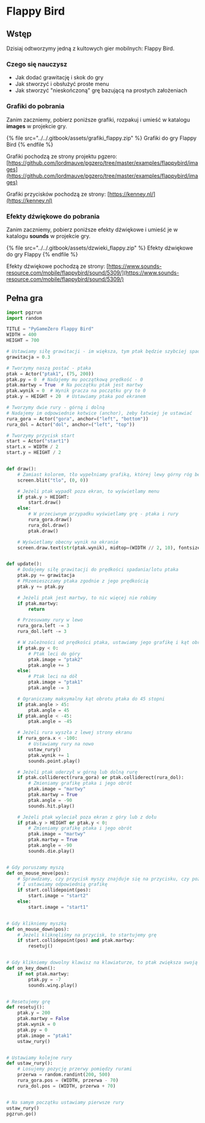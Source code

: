 # Flappy Bird

## Wstęp

Dzisiaj odtworzymy jedną z kultowych gier mobilnych: Flappy Bird.

### Czego się nauczysz

* Jak dodać grawitację i skok do gry
* Jak stworzyć i obsłużyć proste menu
* Jak stworzyć "nieskończoną" grę bazującą na prostych założeniach

### Grafiki do pobrania

Zanim zaczniemy, pobierz poniższe grafiki, rozpakuj i umieść w katalogu **images** w projekcie gry.

{% file src="../../.gitbook/assets/grafiki_flappy.zip" %}
Grafiki do gry Flappy Bird
{% endfile %}

Grafiki pochodzą ze strony projektu pgzero: [https://github.com/lordmauve/pgzero/tree/master/examples/flappybird/images](https://github.com/lordmauve/pgzero/tree/master/examples/flappybird/images)

Grafiki przycisków pochodzą ze strony: [https://kenney.nl/](https://kenney.nl)

### Efekty dźwiękowe do pobrania

Zanim zaczniemy, pobierz poniższe efekty dźwiękowe i umieść je w katalogu **sounds** w projekcie gry.

{% file src="../../.gitbook/assets/dzwieki_flappy.zip" %}
Efekty dźwiękowe do gry Flappy
{% endfile %}

Efekty dźwiękowe pochodzą ze strony: [https://www.sounds-resource.com/mobile/flappybird/sound/5309/](https://www.sounds-resource.com/mobile/flappybird/sound/5309/)

## Pełna gra

```python
import pgzrun
import random

TITLE = "PyGameZero Flappy Bird"
WIDTH = 400
HEIGHT = 700

# Ustawiamy siłę grawitacji - im większa, tym ptak będzie szybciej spadał
grawitacja = 0.3

# Tworzymy naszą postać - ptaka
ptak = Actor("ptak1", (75, 200))
ptak.py = 0  # Nadajemy mu początkową prędkość - 0
ptak.martwy = True  # Na początku ptak jest martwy
ptak.wynik = 0  # Wynik gracza na początku gry to 0
ptak.y = HEIGHT + 20  # Ustawiamy ptaka pod ekranem

# Tworzymy dwie rury - górną i dolną
# Nadajemy im odpowiednie kotwice (anchor), żeby łatwiej je ustawiać
rura_gora = Actor("gora", anchor=("left", "bottom"))
rura_dol = Actor("dol", anchor=("left", "top"))

# Tworzymy przycisk start
start = Actor("start1")
start.x = WIDTH / 2
start.y = HEIGHT / 2


def draw():
    # Zamiast kolorem, tło wypełniamy grafiką, której lewy górny róg będzie w lewym górnym rogu ekranu
    screen.blit("tlo", (0, 0))

    # Jeżeli ptak wypadł poza ekran, to wyświetlamy menu
    if ptak.y > HEIGHT:
        start.draw()
    else:
        # W przeciwnym przypadku wyświetlamy grę - ptaka i rury
        rura_gora.draw()
        rura_dol.draw()
        ptak.draw()

    # Wyświetlamy obecny wynik na ekranie
    screen.draw.text(str(ptak.wynik), midtop=(WIDTH // 2, 10), fontsize=70)


def update():
    # Dodajemy siłę grawitacji do prędkości spadania/lotu ptaka
    ptak.py += grawitacja
    # PRzemieszczamy ptaka zgodnie z jego prędkością
    ptak.y += ptak.py

    # Jeżeli ptak jest martwy, to nic więcej nie robimy
    if ptak.martwy:
        return

    # Przesuwamy rury w lewo
    rura_gora.left -= 3
    rura_dol.left -= 3

    # W zależności od prędkości ptaka, ustawiamy jego grafikę i kąt obrotu
    if ptak.py < 0:
        # Ptak leci do góry
        ptak.image = "ptak2"
        ptak.angle += 3
    else:
        # Ptak leci na dół
        ptak.image = "ptak1"
        ptak.angle -= 3

    # Ograniczamy maksymalny kąt obrotu ptaka do 45 stopni
    if ptak.angle > 45:
        ptak.angle = 45
    if ptak.angle < -45:
        ptak.angle = -45

    # Jeżeli rura wyszła z lewej strony ekranu
    if rura_gora.x < -100:
        # Ustawiamy rury na nowo
        ustaw_rury()
        ptak.wynik += 1
        sounds.point.play()

    # Jeżeli ptak uderzył w górną lub dolną rurę
    if ptak.colliderect(rura_gora) or ptak.colliderect(rura_dol):
        # Zmieniamy grafikę ptaka i jego obrót
        ptak.image = "martwy"
        ptak.martwy = True
        ptak.angle = -90
        sounds.hit.play()

    # Jeżeli ptak wyleciał poza ekran z góry lub z dołu
    if ptak.y > HEIGHT or ptak.y < 0:
        # Zmieniamy grafikę ptaka i jego obrót
        ptak.image = "martwy"
        ptak.martwy = True
        ptak.angle = -90
        sounds.die.play()


# Gdy poruszamy myszą
def on_mouse_move(pos):
    # Sprawdzamy, czy przycisk myszy znajduje się na przycisku, czy poza nim
    # I ustawiamy odpowiednią grafikę
    if start.collidepoint(pos):
        start.image = "start2"
    else:
        start.image = "start1"


# Gdy klikniemy myszką
def on_mouse_down(pos):
    # Jeżeli kliknęliśmy na przycisk, to startujemy grę
    if start.collidepoint(pos) and ptak.martwy:
        resetuj()


# Gdy klikniemy dowolny klawisz na klawiaturze, to ptak zwiększa swoją prędkość latania, jeżeli jeszcze żyje
def on_key_down():
    if not ptak.martwy:
        ptak.py = -7
        sounds.wing.play()


# Resetujemy grę
def resetuj():
    ptak.y = 200
    ptak.martwy = False
    ptak.wynik = 0
    ptak.py = 0
    ptak.image = "ptak1"
    ustaw_rury()


# Ustawiamy kolejne rury
def ustaw_rury():
    # Losujemy pozycję przerwy pomiędzy rurami
    przerwa = random.randint(200, 500)
    rura_gora.pos = (WIDTH, przerwa - 70)
    rura_dol.pos = (WIDTH, przerwa + 70)


# Na samym początku ustawiamy pierwsze rury
ustaw_rury()
pgzrun.go()

```

&#x20;
